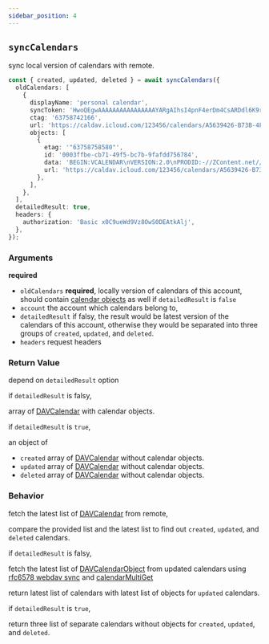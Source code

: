 ```yaml
---
sidebar_position: 4
---
```


## `syncCalendars`

sync local version of calendars with remote.

```ts
const { created, updated, deleted } = await syncCalendars({
  oldCalendars: [
    {
      displayName: 'personal calendar',
      syncToken: 'HwoQEgwAAAAAAAAAAAAAAAAYARgAIhsI4pnF4erDm4CsARDdl6K9rqa9/pYBKAA=',
      ctag: '63758742166',
      url: 'https://caldav.icloud.com/123456/calendars/A5639426-B73B-4F90-86AB-D70F7F603E75/',
      objects: [
        {
          etag: '"63758758580"',
          id: '0003ffbe-cb71-49f5-bc7b-9fafdd756784',
          data: 'BEGIN:VCALENDAR\nVERSION:2.0\nPRODID:-//ZContent.net//Zap Calendar 1.0//EN\nCALSCALE:GREGORIAN\nMETHOD:PUBLISH\nBEGIN:VEVENT\nSUMMARY:Abraham Lincoln\nUID:c7614cff-3549-4a00-9152-d25cc1fe077d\nSEQUENCE:0\nSTATUS:CONFIRMED\nTRANSP:TRANSPARENT\nRRULE:FREQ=YEARLY;INTERVAL=1;BYMONTH=2;BYMONTHDAY=12\nDTSTART:20080212\nDTEND:20080213\nDTSTAMP:20150421T141403\nCATEGORIES:U.S. Presidents,Civil War People\nLOCATION:Hodgenville, Kentucky\nGEO:37.5739497;-85.7399606\nDESCRIPTION:Born February 12, 1809\nSixteenth President (1861-1865)\n\n\n\n \nhttp://AmericanHistoryCalendar.com\nURL:http://americanhistorycalendar.com/peoplecalendar/1,328-abraham-lincol\n n\nEND:VEVENT\nEND:VCALENDAR',
          url: 'https://caldav.icloud.com/123456/calendars/A5639426-B73B-4F90-86AB-D70F7F603E75/test.ics',
        },
      ],
    },
  ],
  detailedResult: true,
  headers: {
    authorization: 'Basic x0C9ueWd9Vz8OwS0DEAtkAlj',
  },
});
```

### Arguments

**required**

- `oldCalendars` **required**, locally version of calendars of this account, should contain [calendar objects](../types/DAVCalendarObject.md) as well if `detailedResult` is `false`
- `account` the account which calendars belong to,
- `detailedResult` if falsy, the result would be latest version of the calendars of this account, otherwise they would be separated into three groups of `created`, `updated`, and `deleted`.
- `headers` request headers

### Return Value

depend on `detailedResult` option

if `detailedResult` is falsy,

array of [DAVCalendar](../types/DAVCalendar.md) with calendar objects.

if `detailedResult` is `true`,

an object of

- `created` array of [DAVCalendar](../types/DAVCalendar.md) without calendar objects.
- `updated` array of [DAVCalendar](../types/DAVCalendar.md) without calendar objects.
- `deleted` array of [DAVCalendar](../types/DAVCalendar.md) without calendar objects.

### Behavior

fetch the latest list of [DAVCalendar](../types/DAVCalendar.md) from remote,

compare the provided list and the latest list to find out `created`, `updated`, and `deleted` calendars.

if `detailedResult` is falsy,

fetch the latest list of [DAVCalendarObject](../types/DAVCalendarObject.md) from updated calendars using [rfc6578 webdav sync](https://datatracker.ietf.org/doc/html/rfc6578) and [calendarMultiGet](calendarMultiGet.md)

return latest list of calendars with latest list of objects for `updated` calendars.

if `detailedResult` is `true`,

return three list of separate calendars without objects for `created`, `updated`, and `deleted`.
